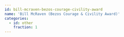 ```yaml
---
id: bill-mcraven-bezos-courage-civility-award
name: 'Bill McRaven (Bezos Courage & Civility Award)'
categories:
  - id: other
    fraction: 1
---
```

